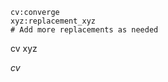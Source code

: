 ```{.replacements}
cv:converge
xyz:replacement_xyz
# Add more replacements as needed
```

cv
xyz

$cv$